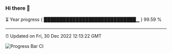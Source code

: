 ### Hi there 👋

⏳ Year progress { █████████████████████████████▁ } 99.59 %

---

⏰ Updated on Fri, 30 Dec 2022 12:13:22 GMT

![Progress Bar CI](https://github.com/Shyam-Makwana/GitHub-Actions-Demo/workflows/Progress%20Bar%20CI/badge.svg)
